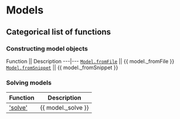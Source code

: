# Models 


## Categorical list of functions 

### Constructing model objects 

Function || Description 
---|---
[`Model.fromFile`](fromFile.md) || {{ model._fromFile }}
[`Model.fromSnippet`](fromSnippet.md) || {{ model._fromSnippet }}


### Solving models 

Function | Description 
---|---
['solve'](solve.md) | {{ model._solve }}


